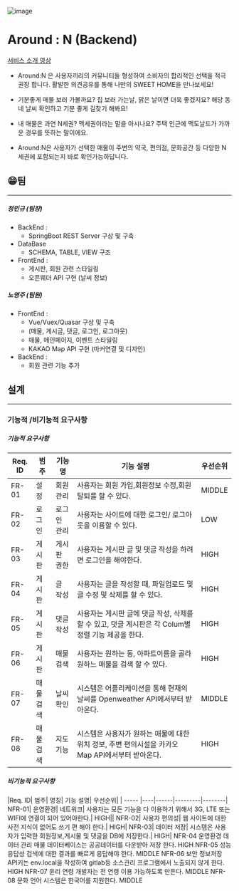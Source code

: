 ![image](/uploads/a8d787985695429c6113575d477fa0d9/image.png)

# Around : N (Backend)

<a href ="https://www.youtube.com/watch?v=usJ1UsJBG_M">서비스 소개 영상</a>

- Around:N 은 사용자끼리의 커뮤니티들 형성하여 
소비자의 합리적인 선택을 적극 권장 합니다.
활발한 의견공유를 통해 나만의 SWEET HOME을 만나보세요!

- 기분좋게 매물 보러 가볼까요?
집 보러 가는날, 맑은 날이면 더욱 좋겠지요?
해당 동네 날씨 확인하고 기분 좋게 길찾기 해봐요!

- 내 매물은 과연 N세권?
맥세권이라는 말을 아시나요? 
주택 인근에 맥도날드가 가까운 경우를 뜻하는 말이에요.

- Around:N은 사용자가 선택한 매물이 주변의 약국, 편의점, 문화공간 등 
다양한  N세권에 포함되는지 바로 확인가능하답니다.

## 😁팀
---

##### ️정민규 (팀장)
- BackEnd : 
    - SpringBoot REST Server 구상 및 구축
- DataBase 
    - SCHEMA, TABLE, VIEW 구조 
- FrontEnd : 
    - 게시판, 회원 관련 스타일링
    - 오픈웨더 API 구현 (날씨 정보)
            
##### ️노영주 (팀원)
- FrontEnd : 
    - Vue/Vuex/Quasar 구상 및 구축
    - (매물, 게시글, 댓글, 로그인, 로그아웃)
    - 매물, 메인페이지, 이벤트 스타일링
    - KAKAO Map API 구현 (마커연결 및 디자인)
- BackEnd : 
    - 회원 관련 기능 추가
    
    
    
## 설계
---
### 기능적 /비기능적 요구사항

##### 기능적 요구사항
|Req. ID|범주|기능명|기능 설명|우선순위|
| ----- |----|------|---------|--------|
|FR-01|설정|회원 관리|사용자는 회원 가입,회원정보 수정,회원 탈퇴를 할 수 있다.|MIDDLE|
|FR-02|로그인|로그인 관리|사용자는 사이트에 대한 로그인/ 로그아웃을 이용할 수 있다.|LOW|
|FR-03|게시판|게시판 권한|사용자는 게시판 글 및 댓글 작성을 하려면 로그인을 해야한다.|HIGH|
|FR-04|게시판|글 작성|사용자는 글을 작성할 때, 파일업로드 및 글 수정 및 삭제를 할 수 있다.|HIGH|
|FR-05|게시판|댓글 작성|사용자는 게시판 글에 댓글 작성, 삭제를 할 수 있고, 댓글 게시판은 각 Colum별 정렬 기능 제공을 한다.|HIGH|
|FR-06|게시판|매물 검색|사용자는 원하는 동, 아파트이름을 골라 원하느 매물을 검색 할 수 있다.|HIGH|
|FR-07|매물 검색|날씨확인|시스템은 어플리케이션을 통해 현재의 날씨를 Openweather API에서부터 받아온다.|MIDDLE|
|FR-08|매물 검색|지도 기능|시스템은 사용자가 원하는 매물에 대한 위치 정보, 주변 편의시설을 카카오 Map API에서부터 받아온다.|HIGH|

##### 비기능적 요구사항

|Req. ID|
범주|
명칭|
기능 설명|
우선순위|
| ----- |----|------|---------|--------|
NFR-01|
운영환경|
네트워크|
사용자는 모든 기능을 다 이용하기 위해서 3G, LTE 또는 WIFI에 연결이 되어 있어야한다.|
HIGH||
NFR-02|
사용자 편의성|
웹 사이트에 대한 사전 지식이 없어도 쓰기 편
해야 한다.|
HIGH|
NFR-03|
데이터 저장|
시스템은 사용자가 입력한 회원정보,게시물 및 댓글을 DB에 저장한다.|
HIGH|
NFR-04
운영환경
데이터 관리
매물 데이터베이스는 공공데이터를 다운받아 저장 한다.
HIGH
NFR-05
성능
응답성
검색에 대한 결과를 빠르게 응답해야 한다.
MIDDLE
NFR-06
보안
정보저장
API키는 env.local을 작성하여 gitlab등 소스관리 프로그램에서 노출되지 않게 한다.
HIGH
NFR-07
윤리
연령
개발자는 전 연령 이용 가능하도록 만든다.
MIDDLE
NFR-08
문화
언어
시스템은 한국어를 지원한다.
MIDDLE



